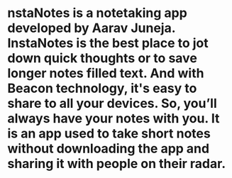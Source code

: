 # nstaNotes is a notetaking app developed by Aarav Juneja. InstaNotes is the best place to jot down quick thoughts or to save longer notes filled text. And with Beacon technology, it's easy to share to all your devices. So, you’ll always have your notes with you. It is an app used to take short notes without downloading the app and sharing it with people on their radar.
